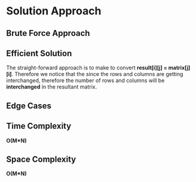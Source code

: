 <h1>Solution Approach</h1>

<h2>Brute Force Approach</h2>

<h2>Efficient Solution</h2>

<p> The straight-forward approach is to make to convert <b>result[i][j] = matrix[j][i]</b>. Therefore we notice that the since the rows and columns are getting interchanged, therefore
  the number of rows and columns will be <b>interchanged</b> in the resultant matrix.
</p>

<h2>Edge Cases</h2>

<h2>Time Complexity</h2>

<p><b>O(M*N)</b></p>

<h2>Space Complexity</h2>

<p><b>O(M*N)</b></p>

